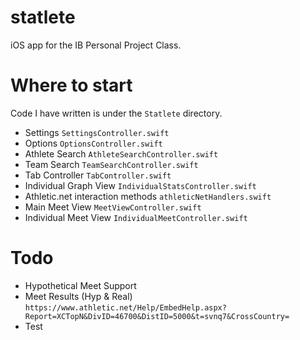 # statlete

iOS app for the IB Personal Project Class.

# Where to start

Code I have written is under the `Statlete` directory.

+ Settings `SettingsController.swift`
+ Options `OptionsController.swift`
+ Athlete Search `AthleteSearchController.swift`
+ Team Search `TeamSearchController.swift`
+ Tab Controller `TabController.swift`
+ Individual Graph View `IndividualStatsController.swift`
+ Athletic.net interaction methods `athleticNetHandlers.swift`
+ Main Meet View `MeetViewController.swift`
+ Individual Meet View `IndividualMeetController.swift`

# Todo
+ Hypothetical Meet Support
+ Meet Results (Hyp & Real) `https://www.athletic.net/Help/EmbedHelp.aspx?Report=XCTopN&DivID=46700&DistID=5000&t=svnq7&CrossCountry=`
+ Test
